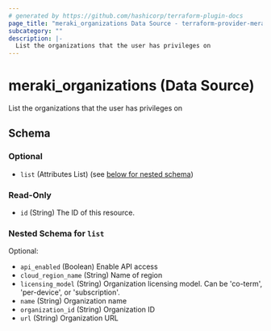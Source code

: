 ```yaml
---
# generated by https://github.com/hashicorp/terraform-plugin-docs
page_title: "meraki_organizations Data Source - terraform-provider-meraki"
subcategory: ""
description: |-
  List the organizations that the user has privileges on
---
```


# meraki_organizations (Data Source)

List the organizations that the user has privileges on



<!-- schema generated by tfplugindocs -->
## Schema

### Optional

- `list` (Attributes List) (see [below for nested schema](#nestedatt--list))

### Read-Only

- `id` (String) The ID of this resource.

<a id="nestedatt--list"></a>
### Nested Schema for `list`

Optional:

- `api_enabled` (Boolean) Enable API access
- `cloud_region_name` (String) Name of region
- `licensing_model` (String) Organization licensing model. Can be 'co-term', 'per-device', or 'subscription'.
- `name` (String) Organization name
- `organization_id` (String) Organization ID
- `url` (String) Organization URL
